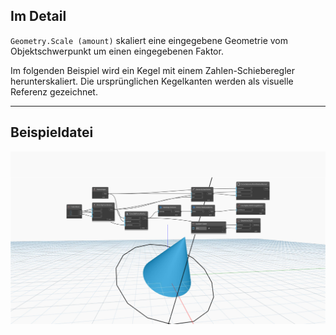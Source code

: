 ## Im Detail
`Geometry.Scale (amount)` skaliert eine eingegebene Geometrie vom Objektschwerpunkt um einen eingegebenen Faktor.

Im folgenden Beispiel wird ein Kegel mit einem Zahlen-Schieberegler herunterskaliert. Die ursprünglichen Kegelkanten werden als visuelle Referenz gezeichnet.

___
## Beispieldatei

![Geometry.Scale (amount)](./Autodesk.DesignScript.Geometry.Geometry.Scale(geometry,%20amount)_img.jpg)
